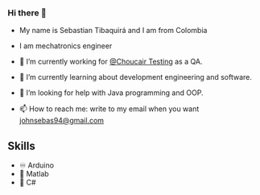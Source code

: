 ### Hi there 👋

- My name is Sebastian Tibaquirá and I am from Colombia
- I am mechatronics engineer

- 🔭 I’m currently working for [@Choucair Testing](https://www.choucairtesting.com/) as a QA.
- 🌱 I’m currently learning about development engineering and software.
- 🤔 I’m looking for help with Java programming and OOP.
- 📫 How to reach me: write to my email when you want johnsebas94@gmail.com

## Skills

- ♾️  Arduino
- 📏  Matlab
- 🧩 C#
<!--
**johnsebas94/johnsebas94** is a ✨ _special_ ✨ repository because its `README.md` (this file) appears on your GitHub profile.

Here are some ideas to get you started:

- 🔭 I’m currently working on ...
- 🌱 I’m currently learning ...
- 👯 I’m looking to collaborate on ...
- 🤔 I’m looking for help with ...
- 💬 Ask me about ...
- 📫 How to reach me: ...
- 😄 Pronouns: ...
- ⚡ Fun fact: ...
-->
